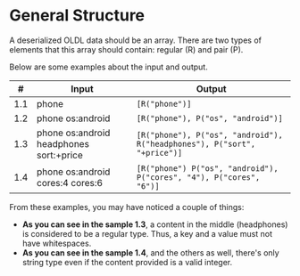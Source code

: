 <!--
 oldl (c) by Eray Erdin
 
 oldl is licensed under a
 Creative Commons Attribution-ShareAlike 4.0 International License.
 
 You should have received a copy of the license along with this
 work. If not, see <http://creativecommons.org/licenses/by-sa/4.0/>.
-->

# General Structure

A deserialized OLDL data should be an array. There are two types of elements that this array should contain: regular (R) and pair (P).

Below are some examples about the input and output.

| # | Input | Output |
|---|---|---|
| 1.1 | phone | `[R("phone")]` |
| 1.2 | phone os:android | `[R("phone"), P("os", "android")]` |
| 1.3 | phone os:android headphones sort:+price | `[R("phone"), P("os", "android"), R("headphones"), P("sort", "+price")]` |
| 1.4 | phone os:android cores:4 cores:6 | `[R("phone") P("os", "android"), P("cores", "4"), P("cores", "6")]` |

From these examples, you may have noticed a couple of things:

 - **As you can see in the sample 1.3**, a content in the middle (headphones) is considered to be a regular type. Thus, a key and a value must not have whitespaces.
 - **As you can see in the sample 1.4**, and the others as well, there's only string type even if the content provided is a valid integer.
